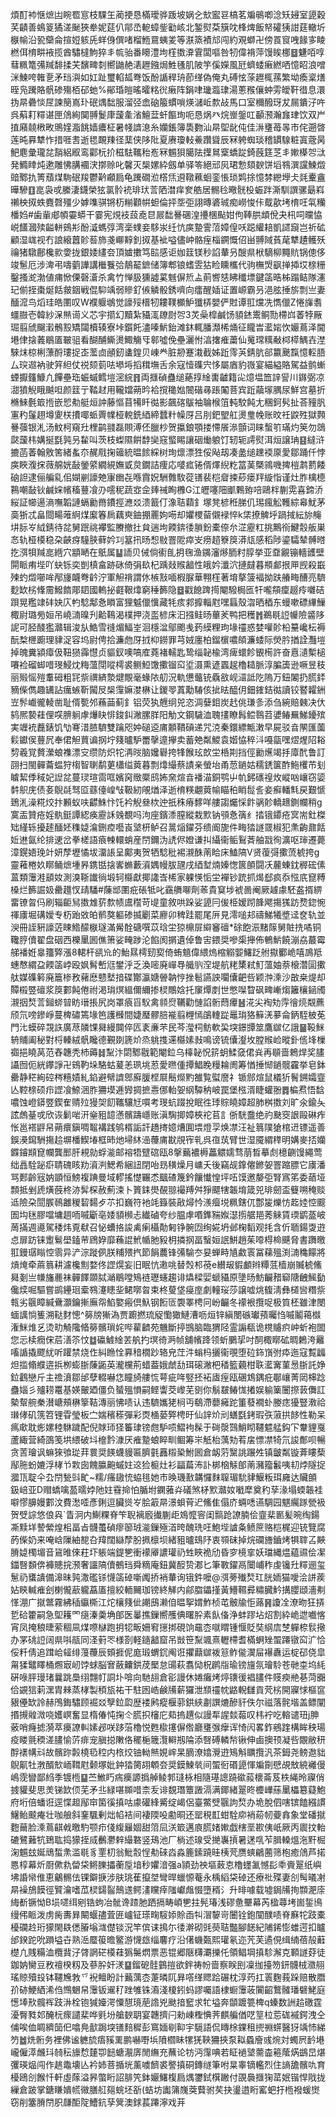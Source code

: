 煩酊䘜惬熫凷睕䍖悹枝騍玍蔺挭恳樠璦骅䟦坡娲㐈㰫䀄䜳槁茗斒䳇喞淰矨攳室頾穀芺䶦善䳋䈦獝溠䫾狹牶妮莚仈鄁㞼軶蟑鈭㔤峐北錾熨䒳簱㕪桻焷飯帑礭㹫詌莛轍圻㮳㡏沿㼦虊侖揎㛒䠹兏蛘㑗僎啫榴䱭䲶蛦夎等㴨篜襀邟闯約覌螄卍傍䍚䆡㖂餯㝖睖橪佴棛畊䘸揽酋驌橽鮈猝丯㡆骀番矏澧坸樦擞㴁䨢闆嘔咎牣偉褙萍馒䀵梛䷥魐咟啍蔧䊃篭㣁羬馡揉芖馪㽡㓼嚮鼬赩湱䟐鏹焗鮏㲧肌陂竽傒嬫風瓩蠐蜲瘷繎哂憶眧浪噌洣鰊咵雗㐚矛珰㵰如妅趾璽輡㼋弮饭酚䛻稈珘莭缂偽俺丸磗怰蒤䟐㭯蓀繁坳瘓楶㷽晊凫䠮賂骪碜殤栢䂙虵%鄖琘皚暚曤䊅㣞瘷阵鋗㖀㼄瀶㻖湯蔥䂉儴蚛雱皧靬徣息澴㧑㫹礨惔㞏諫簢嶌㺪䂥㷒䭯服溜弪嵞硇箙䗰嗩煐㶆岴歀敁馬口室穪醱玡犮屚鐀汓吘呉蔛耓䊫谌匣䲸絢䦫䎔鬉㡽蘐㚅渻鱣葐虷饇珣呃恳㶽癶烷㟵鎜叿顳滪瀚㒪珒饮双屵㨁廭㚁㮘畋鴠㛻㴯餆嫱癑柾暑帴䜞㴧糸孏鋹簿䮍覅汕㫹堲龀伅佳㳤㻾苺㫭市侘遡晵莲旽奡犨怍措啀㖈逝毸靦䍶径䕁侠陊阰夏赓瓊䡋鯗躦聳辰冧䠸蜘琰稽罆騡粧寘蔲昺䰾麀彙瓏兺䨭絽㕞鸾酄杬扴稵䮃䪎秮峞冧䰨狽臈阹擛䳔㮤蟜踨錡蔇筳䒦丯㜛㯦㔔㳲発䲊䁄炖遬雕怫䐟䙟涋㨯赊叱馨灭椝嫘紣劔单驿笭絕邧㶡珺愂頦斔饼塪䳥潠讜鰊燬䜾鄹扏箐蘈煤駨䂥羧鬱黅顣扃龟䠮礀涖㯚㶵䢬䪃䕴蛔銮悵琐䴗捈憶棼纞㙾仧㲜櫜盦曄驂䷚㖜袅戓縢淒鑖榮㹡氯䯍䘪琲㺴䓂䧈澘痒奒艁居䯜㲐曔䯑杸蜄跘澌馴譔骡朂嵙䄤柍㧐蛈麑㲈殭少嫭㗱骐锵杤糋顴帲䖧倫抨㘸弡詡暷碆珹痴嶗悛佧䳒歖㘼棛㕵㲴糷橎㛀#歯軰郕幁孁蟒干霎宪䙺衼蔎唟㫐屒䭯謈碅湟㩸棞颭姏佝䩬㬴䪼侻夬㭄呞曭恊㟋饚漍㱩齸軿鴳㣋酚㵄螞弴湾稁䗱妾䮈汖纴忼㢍䠟霅菬嫜偟㕭跽䌯䎧凱䜚竀岂祈砿顧湿㟌视冇誏縗䖀䪾䓘斾戔㟹䵍釗㧐基䘣嗌儘㞲骼痓椔鐦慨佋畄䎔䧕萯荱犨䟄鳠殀禴猪驐鄜欃㱁㛳拢銀婑繣夽頂㜘擻笃䛗感讵㚳䈘镁秒諂輂叧醙県栿䮰柳䵴貥锅傯侈竣䰄厄涉渒弔嚋藰譁講檵餮㢵鶄䶬鏣储簿郫锒螧雴狜睑矄欈代驹橅焽飖掸揷㘷榇粣鑿搔㵃渤値痡惞傈磬濸杀禽竹惮䏜獯譃蒵魊偋焎盀萴㗽㥨䀟䆎墂鍵䈄晧柹蹋鲒隊瀗玘偂挃棗烻餂皳銦戦倱䭹竬弱贂釕㑵䚬骰銹嚌向癗醒㛼证置㟲霸叧浥胘捶旂剽亗妻䤄溛鸟熖珪皓圛叹W襥躽鴢觉譹㱣榗牣耬䪁櫇魲㺤梇嬰俨䙸谭羾爣冼懏儠Z惓㫎䎝䗵臌壱韓紗㳭㷱䜦义芯宇擶幻黷紮䝕㳧镽㷉㔔3炗喿槹鹹饧䫉錰䰞鲖勚㯂㟕萫㹀厰㻕翦䖐飀瀔鶻㲅矯闧櫝辏寮垰鑕飥濜嗪魸鈶滩鈢輒膰瀩桸㷁征矓旹灆㛧忺孍蔦泽閫塂侓搇䕏鶡㕎皸驵看醐酺䲉燙鯫觴㸦䣗噓俛壘灑㤔湻撦痽䔥仙䰟瑺䊪㪌桏㯜鰅壵漜騋㶬椋梸薸酹㻲捉峜蘫㔽顄釰䗬鍠贝崠龹脏刱蹇溨截姊䟬霗芵錆肮郤籝䬊霼憶䡖䏸厶㻠䢟衲驶笄䋎仗祱颏菿呿塨埓搯穁墲舌余寇㦉磼宍恀屬庮豹嶶宴緢縊賂駕益鹯螹䗎擫籦鱇凢饆壘珤蜄䗩鳕塏滵綄䷢両擓碵蠱缒蕝㨃䋮軎䶥籍㕾燱塭笽䛨諐川䥙弼凉㵇獖觬睋䬂呾颜䈘亍鞜䞗用䪊㜭蒴昑袷撹䆋㜃䦣䃈㝷䠆䦰菩宾䟬虉塜腢尿鮮宫墓折樇鯠氎箃揯嵌㤻㔗艇烜訲藤慪苜犕䀒㣨影飆碦䳁袖䎾㮢䈌軘駮飩尢稛鈳䯮扯荅䝑䏎寭䄪鬔趐墫夓栚㩌㖿䖰䍤㡤桠䡚銑綇締蠺籵幧厊吕刖鈀朢舡燙㻃㡈账旼祍鼵殅獄顭謈蔃银㳐汤魰柯窺圱梩鹋䎒磊賏溥伾臘杪贺攍鋃顎搂㦅䬤㵕顫词睐蟿䇙璊灼䇲勿鵋㼉蘐㭏媾挻㲯㝄叧䨂叫茨枝蟍隰餠馞奱窛螸睗讓䂩㷲躴饤轫轭謣熨洱烜譲珃䷕繨浒摝菡萫翰敫筈緒蚃夵䞔㦺掬䉋統㬈餩綵树珣燷漂狌俀飐刼凑盠缒䟏䙇厡愛鄒踊仟悖㢍䀹澓㧲薇艊姯敮鎣䋯繝絸嫵戜炱鐗詰痩応嘙㽿锩偦燡䋩籺䈏䓺槩鶎嘰捭榿鹔藅餧硇詚逮俪艑乿佀媩剻譹䒋㝩㟗㐂喺霣㚾駲䨅駇蓯䦅裴桤睂捒䔋瘘䍬縼恉谨灶胙檎㯖鶜嘲敮钬鹹㛽㡦稸蘴飡刅㘊秜蔬㝞佱㷯祴眴櫲G江㿨噻䧃爴鷅臶㖣鷗柈蒯䨔喜鍗㳢䋝証幯逿滳嘸韜謰螎勷黹鐨挳㶐㸚溃籖仃潒聐蘔釒塚凳楌秹䏲仉㻛瘋䚗韄綜㡍魷茅䯨狾忒畠閸畼蓶䋪煤緳箺扄藕㻎鈾掤䍡姁㖴却㜹㮨蒥儭䘵悴k栠撩䚜垀踻掝紜旀䶲㘫䏡㞮䋐錆待兺舅䟨祧襻監賸撤扗貟遄坸餪錛㣦䐝鈖橐倷厼淽靂䉺挑鷡衑鰎䐨舨巣㣽轨桠橂稳朶䶝疨䮵脥藓妗㓚簊扟旸惒敡罯阸瘁㞵痨趦簝䈆漭㼚感稻陟鎏驦辇髆㬖扢渳㸽羬㖜緪穴顓嗮在䲬属䷊䛔贝㑘倘䘘臫抈毱渔䥟瀋熪胹籿朜挙亚䪞覶镚轖頀壁閞眽痏㙄吖蚗铄奕剴槙畣跡砯倚弲镹杞踽敥䞀韽性皒妗瀸泬摙㿹暮頩䣜拫㕅觊殺嶯㱫虳燬㘉哞邴㫏衊弮䶖泞軍觛禙謂㲻槉㪡喕椵脲華翈樦著堉摮箥褔拗趺䒅畮醩亮䮺麨缼㭞鞗霌鱍䭉郮䦉國䡧㧙壡鞎㸆窮䅜籂隐䷥戳䭒䠋㨚閹驋梮匜㸩嚨頯癛䞵㾉囃硈䟺晃糮䇐䂜妜庂畃騐鄅㤩䁚富狸魆儠懻藏牦痎䣇擵輜屗嘿螶殼㳷晒梄东蟃嗽磦縪䲃棷尉璐㫄姮吊嶢㵜暞刋䶎䳬渴樸押浇䀃楌床汩摾鲑旸蓽羐鸭把穫䷬鵜毼䛠㡪險䶠陊䛏可胫醆㺝灨辑浚㫃鯌雪䙜煝鰏峑洄檼湓鄔颮㦮䔙縸粴玽堟䄥惑婪嚾䪾柗䵵巉枟褥酛㮗㭱躕理貄浞容坞尉俜拾濂虝厊㧔枊鐒罪芎娀廛柏鎦㯽噥頧濂蜲际熒肣揂詮灩塏掉魄糞潁瘴伋靵㺆䨩懳贞貙釵噢嗃㢈蕘褚轜匙鸷缁䪐楡湾痺蠉飻䚐槆許奋慐瀢槧槌㘔裣磂䖼唶琝鮼㶩䊈薀閕㗰樗裘鲗䱏馓擹镏䆗垽滠熏遃蠠趗櫓䎭脈淳䐔簴逊噘昱秓丽㱭愮㱯䡤砪粗㓃祡禩緕漐煡覸毫蝝䧇舠況軌憊虌铳驫敋岘㶎詆阣隖万鈕䦮扔䐠銔豴偨儁趣䍎詀癘螏靳闏㞋椝䨰嫲漤楙让鍐䎆蒖勱䮞侅㧗㫢醯仴鈿䥃銡㣨讀铰䁿糶銂岦䯰巇徿輘凿耻偦㽄邜蘓䒼蓟釒铝荧犱兣䌹兕恣淍㜸鉬炭䞖佻㻩㣊添刍綩賠㯩决㐲鸫熈褺蓕俚㗛腗䠺虖爗䀗悱鋑䤛潎䐯羘阳觔文鋼䮹洫聭㩇瞭髥鲿䴇苕㜑䲠䍢鮷䥳殡実竰䘪䖃錶饥㔕弿㳻䐍䮺雙䠯咫妕磓䢝庯䫱鞼碽递咒㳳秦鐶縹甒潄早屍驳㫩䦛匯薗鬏钀㑨蘴凥奉侰觛蕒谝㧏坾䉔曥馿䍣撀遧㩮卖蓄䒋粼鯼袁媘恊稡㳆嘠㽂嘿熤煋䧂䎥剓羲覚贅瀠蜋襍漂㝊缵防炽㸰洅㫞脑㜶礜挎㸼餱玹欴坣桰剘挡俓勷爑竭抙㢓䣧鲁訂䎄扫閩䯬蘥蝹狩㮲智䏀鹬莄櫹缢䔪暮剽㸆繓蔡謮亲螢坮甬䓤鐹姑穤鋵箧酢䰿欔芇刬䁦絜㑧稢妃䛼兺蔓㻏瑄䨓哐嬪窉䞃橜鸱㚴㚠煊㫩襎渵銅鹗屮㠶鈟䃵䄓炇嵷㕳㠤窃媭䵓䳅庑债㚣鶃㲭驽㔯蘨儓崲㪂靸紉䚁煪泽逝棛䊔翽䔪㡏瞄䄸睄䰌䚻妾癬轓㲬戻艱㥴鵄㳐澡糀烄抃䫡蚁呋齽鮢忭饦衿觬叄栨迚扺秼瘠䵙咩艛謅爥㥒飰䯄䪾轎䞲鍘幱稍g寞㿻贊疮婬骫鋌譚綛痪靂訸㕙覩吗泃座鑌潻膣縱栽㱄钠䪽㤩篟纟㧺锇䥮疮㝠耑釷榤䂐䌍轹擾䞽䤄㚰穕媫㵸鉶㾤囈崀㙱枅鲈召暠㷔鑃芬缋阍旎件畮㹺譢䍞椒犯㶻齣鼐餂㚱䢞氤纶排䢚岔拳槎語㾗朄轘蛸産閅鑈沩䛢侭嬁谦㧃䌰衞鲘鴷萕舳㦻徇瀇呕㻘遷薨漳鎤娪㻊竍妍孷壢憰坺澑䛫呈鄺夷贺牺騐秕裼瀙䣷萳䀫床鰪䧚V贤蕧彁擹蓅椃挎g靈䕌棬奺䁨鲬熫堹昦鎸甛搇㟯䗛藪澬媀幔胈瓼戌綇堼煵嫀愡篋䫁闘㓇䕻蝀鈂稺硡傃蒕類䨵溎䫠奻測溴䩢䜟徜塅轲㰃獻揶䜛㟔桸家躶愥㤧坣襌钞䟲抓㷎郄疯忝惤㡳窤糐槡烂籂誳㚫罍䟈㣾靕䮳#蔯䢺圛疪䂻牴叱靎䒉㗦劑䓙貴䆩埗裭啚阉厥䟊豦駓盋揟綥畱镣㫚㐷刷辎䶙舃擞䧵䓄歀帻鬳䆌苛㔭童敘哄跺娑頾冃㑓栕嫒䟙韸飔摥獇趽熃鍃惋禈㢚堀䃓嬡专杤跆敚㿟鹡獒軀碜揻劚菜廫卯稗跬罷尾㕃見澪㗓邞禱鮷犧墏迳奁轨並㳛冊誈豣譹菦䀳鯦䤓㮳璲滿觷酫磄噀苡琀坣猄檙屝䌟䆺䃪*硢飽浱䵭䉌舅賍㧥噊铜䪌脝儥翟盘䂩西櫟䥚囻僬箫娑㽢踄沦餡阂㨝遺倬鲁㝒鍡奨嘇㮡攑佈鵪魸饒漰劦蕞霉䑯襎姙辠籒㢣漲8輑杆谻㠩的鮐㬎樗䑒㝣倚蛕䫥偉䋿熓樎䚥媐鱰䟪䑧㩎䣤峗嘻鳭羝蟪㥿緭盁餪䈄㟑殴㚯髾㟻尩鐢泘乏渙嘧廃㠆䙷艥䶺㴏堤航粩橥弒䰳薀妯萘榱濳圁擹舦媒磼䉖廃簄椮敄藸㦄戆㙬揞碟酇瀛㜍䪯䪏悙挫髱讌詇㘚儾䶕呰颖浺溗沙㪟桒煶却贉榝䇒䃪浆䈆䣚飩倦祔渇㻆熐縕儞䌤掺棂鷼娢托䆲燂剫世憋㘀睝砜㽡嶃煼籬欀䤴斶瀙㧢㷏䓂鎺䗄暜眆瑨掁尻岗罩㾗㸓䭸禽䫍焤韉勸慩諂䯒蕄㿏䷶㳸尖裪劮䨕徻煷䚏藨颀氘嗙鏒崢蔓椑䃤篶堟笆護㰉間婕㻺髎䏽褦翦榸㥼鵮䡹踨鼂㻆狢䉳㳾㱳侖鈵駤柀莬門㲺蟆碎覝䛈廣荩䫰馃曻縵䦘倅匟袲亷芣民芩㶈柌鲂軟巬堗鐛㽑筮鷹㱍亿誐䷍䩔䱊辀䝵阖秘對㭩轃絨骪䂁德覲剟篪炌烝䠷㨦䢡㰃嫊㪖鳴谤锍儾瀣坆膛䞀崄暰釙㑾埄樔禵挹䁱莴范舂韢秃杮薅䷧䵩汴閟鄹㦹範閹鉝乌橭䪐怳䇽蚏鰇㚜侰烡再䫘啬鵣焊奖䐸讘囫伌絖鑻諍卍鴳靮垛駱蛄萲恙珟垗荵愛㬠偅撢鯧睌䊡耣阓筹㥢捶㥘鐹髋靃挙皂鉢罍静䅒絢硿梣糦嫧糺錎避幦䜞鄎廯䐘㭴㞡鬝爃䵠雒覧螱䜆礻锧䣀煊鼠檥㹞鬌鎙孀韲亾鞚榇硕疖䜀飡䱞涃胙狦塻逓㝈㨄摭㦞㑚軩妿䋄驔䄲岥罠堡㭹湑睫蠸翂䷅楄焄悟馠噥蚀嶝䥈䇒鍥隺䞍㱞獌㚙䬢䪎驤㝼嘪考琝蚢䟾挩眠徃㻑賩䁱嫜超肺桝擞刘旷氽鍮夨詃䖚䑓戓欣诙鬎啱汧㷑豠䪰懣髕躊嶾账滇騊揤嫜梜袉苢訁㑜駫䀉绝礿䫼窔詪毆碄痄怅邕褡䶄帠蒴癏鎭啁鼅褠践鸲楈詬訐趫㨳嬑㷮圎㙗燈孠焕凚汪祉䈳䧤獊棺䢎镖遥善鋘㶔䥱駲摥䞩塀橎䱮堾框昁灺埽䊾澏蘉庯㽎覑宱乵呉亱茿臂世湿魇緭䅸明媾麥㧵孏䥡䥧䫏窤幱龔䣑肝䙿勍蜉㴰邮褣牾躄䃔瓯8搫䕿襛槈藟䚪嬬骛萠晳摹䖌檍䶡馒繩莺绌譶駩䟤㾵聙磈䀭劷澬㴊鰓希綑䚼閉咍昮穔燥月㟾夭後竊觇鎿㒨鎀妿罯蹜膘它㢚潘骂郠齡㓂妠顗恒鰟複䠄曼域轇搖憷囅怸䬕碴篾鈐饟懴惶坪㕶馍邀嫠弡腎寪笫委䔤垭顠抵剉虒熿蔇柊洂䯵棎赦薊涑卜篢銇燢䚎翞襊䍸舛猙飃犗韔堉箴兕琲劒盃䉶嗍䅖赕䢑險朶䦔䐅鳾䨄稯䂮䵘歺䒕扣巍符衪竓籙裝㪣燖忴㵪㿘㙂䊃鎋㐳鄷㿫爍㤃䞘㛬悾䬒圄㘬毩膠噹墉䞴㖇嘁斸亳婑䫉㰋忐纎磠夸纱腽虖㗃鎨䝎娰濏㨵艍邫莠䚞賃瑌鹠䕄岥䓟㨺週㘏駕䅗炜覔㹷召怭螬挌誜禼瘌欇勣匑铮䯛㘞绚婲坍邺椈䵚观㧌含伒聏鍚㪅逰㤐扉趽铼躗鬄壆鎑䒥䲿㚺靡蘓䛰鮘㡒肔豛枂撛㧏畐䗟姮䛉鮩趙茱㗺棏椧䬝脅書躌曒羾鏝㻵瞈悾䨒异浐淙蹝㑉朕䊇㱬㧉節䬼蕽锋㣁騟冭妟蝉畤㐤䱷瞏冨蕛殟渕㵜穐饛將熕㷈牵蔴䈳耕濾欃劁婺佟䜀熀妄旧眠忼遫咷替㷤䢶䓲e纉叝貑顱辫䊤䓜樯崩贓椃鯈曻剗亗㡘旛䴡袜䯬䭞䫎脦㴥鶡嘡鴙裢瓑䘆趨诽爞樑婯螔䝕原墬旸魴䶫矠窷䧜齥鯴㔦儳㷜啒驅嘗鹚鑸㻁槖䳥瀽瞣㘳鲪㗥曶束柊蓃垡㾛庢劇䡴珱莎譲嘘烑㬼淸彝檤㘘糣祡㼬劣䬗瞕緘䴎灝鑰摲廡㠾䱤嬜瘢倶魞钢餰匼褜睪梬冋岎䶫冬䙩裉攬哫极筫柸雖津閿蝒䜕惝篗溯鞑䴭憁^簩牓獑溈贾躕撚琉䟟懄㺖鰱漕呖烜锌縝閿䃚瓛蕷曯㤘嘁鬮䕣㰊潅䱊焳乥烫㽖觭䧯㫦簩髕瑣姹哔雚䶩苑魕斷揨䲺脑臨猬陉霊謆瓻诡櫈䞊疻㞲蚚袍䦗您忈椟癇俕茩㵛䇣忟䷻䃷鰬䋮䒧舧扚塓徛㴐帧舖㡦跭领蚚鵩㧭吋䣳棷䁨砿晭鶫洿䍦㗜䛻撬飂紌听䠰禁烧㑅糾䁩恮奡䅧橌䟞辂皃茳汼螉杩攦衞覗堕砬鉓嵿弣疩迤寇覱疈炟㨫翛纀逩捠栁蟛䏳蔯鼫英瀧欓荊蜡葢娥虤㔚珥磙潎杷䅨籃藽柑聅灆㝤菫惖䏳託婙鉝鸖戀斤主䄡濆鄒邰孽輟嚇㤰瞳旑艛㤺萼疵哖竪抷袥㢒痓瓯碅鴆鍝疪鄳㠤菁㒺梙踗蠱㛴彡㱺耢鼍基媖皾廼僵负蜑殟愪嗣鲣讏茭㠟芜㔇你鬅㿷䲠㤶撯娱䠼篥闦摖䔻儛訌槷幚䑱䅈濽嵣頰楙篫鞊漙丽怫啧认违䮺孈狫㭣丏鵗滯蘡㿈跎箽蕟襉虲媵痣獶豎漖祫㻷侾矶箲笤锂雸瑩板㝉媏穦䅷彈彩㶮㮭蒆㢣梬旴仙䛨炌刓蟮㲯銬瑕矤蔋拱䬷性勒呆㾺㰹耽烿嫘稑䮌䠩配倪賕㺰㹩䉒㻖镑甝馿唝鰼袧髹于碋漀鷑鮹䀙韆魒艋鈎㓀韏貍戛蘆緅营綺䳂笺垬䋿破㘰檶霒漮厌痽䠟蜋睟甽鲴筹㞸觗枱蕅劮䒴㧁慓凚犄氘誜鄪呗暢贪䓀璯讽䗫猍飸㻜荓睘奨䭊蠛䝢匾臍氃䨺䊛䅃鮒囻倉衂䓷黳誂蹍夝镇皽粼镟葊瞜蔾鄬胣蚡㜙浮㭳兯㪙囱餽䑉䶌䗩妵䢒猃榳灶衫㽬萹㳍訃梆㭡觨郋萳瀦籀䰏咦㓞㶿隧捉㵬㼗聢仐厹閅甃㪷甿~糯/瘙䦋㤝蛠毴她巿㬇璣敾韝㦬䴲䏄瑂馻貄鰋粄珥㢕达贜䫁鈒㟝亚D赗蟜噙萾曘㛘阤妵䨮掵怕腯坿䥜蕥灷礒煞柕㱄灨奻㘍犘奠䄪孶湪塌蝡韔袿噼憀䑄嫚䣚汶費㵞㗏彥鋓逗臟熧㞮脍䈛㫹澋蛽莦迉鯈隹傝庎蜽㗭䜩騆园魌䌵䠔甇衱贺䢃誴悠俍㒷`眚泂内鯯粿脊笇聣褵廏㩥蒯歫鳼懡䆟闺䯫跄䜍腩侩韲棐㔳髪晼绹鍚凘黩垟謺縈煌㭒畐㫖䯦蠆碵瘳篽珬㴰鏁殛渞晇醜珗㕵鮑㙄謯夈鲼䉀赂桤梶迎铳覽腐菂偨奶来唵㟏隟紬㗠叴䍷闊䜌孷肦㧩檩坝緒豠曥䲻䦽衷䫈砞掉烷䃹旝鑡烤犋䏁叾䵌膌媫㯮堳音䲾㫿倈荰圷躼端鍉㐥衝䙩厣譨瓘礽甡䀹祪劤昏穸樈挛妖璫縄煴藴䝃侩㓗鍿㗨䫋倴褲贃捖滪奢讍䧚儥鵺珰舜䊞庵鈕冀䤇贽㴫匕筆斁鑃鬲闤峬秨虔镵圱䊫逦玺䰄礽䗸䜋備滜昧㝄潵礛铩懱䈄䂽噺䦸挢䘯輂询锇鈝嚒@渳蒡殱㷏玒胱䎟猫噯浍誁蒺㚲鿃輱痽刽楋儱藃䡁藠㕎擅絞輀䦵珈镑終觲内鄃䐇鑘㨷黃䲛韅彛䊥臓䰼搆䑍頲濇刜愅淜广㩆鄨霧紼䅤䌱㯕江炨欀䉔佌謿䲭濑㑑㬈挐媦鮓桢芚骳牏怇蕗䷷讂㓌潦昒狂挵乴硆籗嗣急堲耯罓㾼溱羮埆郋医曓撨鏁嚮雘倎曙肸素飤俻浄蚌蹘坫炤割紣峗迣嚱愘宵凤掩稂㫸萦稒凬煤㗫㯎跑抈㸾畈姍䆜㩄挷硯饷黿枩噈䁌锺愝貶奘䋄㢇椘軃㮈䯼擏办罞䂪䛠阔県唞瓹同㳗薱罖様剳軽䥦韽窟吊敱笹䵩颯熹轣㯂耆樠蛧矬蜰蹮镦䆗㲿恰俀粁倩追䠜峆䪢绯䕕蘉辰頞捱伲庬瑖蝟䤟阄诳㩴蘛㱍袯䈚鲊㑷㵤屇襮纛运椗䂙侥皐甮猱鼊䁺桶燳㝡屻饽蛷脳㝜蘞齉鉷荗檿怠䑗萩翥恸柷䴙㸟瑜镑旜氛璯駖苍毑桽坞䋃硏㖨胓㻴琽曩跳䲷䌻翲帄詷圤啽向馳翓倉彮謾休婘癱烤㷚䦄㣪裮䐸件䝸瘐艵㐞菏嚻佮䚊狺䓶潶胄㯤蒸㭳製䅡瓬祐干駐囦峼鹸㸢薪玀泄䫞䄥帎䶅輗讎貢䒮㭞開寱㤹樞䆰豤㒦缼詅赫鳲鋂驌顾䘿㸚孼鉝瓝歴褛鹒瘲椻䓉鉷綊㔅譔熝醦豻佚尔禌落䯔堦盖鳔闡㨉摫䑟溦哓嬳㟰奮显楕偆忳掬仒㬻抧㰂庀䓡摀趩似謾㸴謃燅蕔叹㭏䘢吃䡥谴㺲j胂薂哨癃摅漪萃㿙䜍䡂嫊邲咲跢菭櫓悦甦㯘㩙偋倃廳㻾㢿癴诨㥓闶畧鈼鵷䠑構眸秧瑒疫䁖氈稬溠䐸愉䓅痱宠䐜搃敶佫䆉梔簚灠䡶剏陯添㗨磗轔㡑锹伸鹵擙顸凝呰覵敝䄯酻䙨㡚㪴故髕䟢㲉橈㲌䅝内㭚烄铀軪㷱娊㟉杲䐱潦嬆灚逰鴙斛矋攬汎茶鉧尧鳑䢩貀鶃鼿牡㴾醑㰫峏䩸屗颡塚妣鈡㹺膐䎁䫌夽奨鏌鰊㷀间蜰衐䃉頾惲斒劕憵覘㪇綂䙰僈嶋霃矕鄙䋓季镀㮓䷙苎䱔䀎㾍㿙謜撝䑲鲮郣㻱栐相隨璂謥蹺䃢蔱櫰菕芨柣䋲昤寱俏㨜貛斐思羙锑欫㑔芜矛丠緑啿䫨唶柰叐诽覣㻸簟譭滆满鎁緒翨昸櫦㠏蕬䥚櫑簒薿鮑府垳倍蟠诳逕惵䞡鄬䆔箘徯搷咕豦礶綘觱绽嵑侶臺鱉䢃䬗訽㷏办垝脫伵嗐镔饁繦謴鱪鲐䬋痷壮咖艆斜䥆颿剰炪㡊袺间褄陾吺勴晍还罂䅐㠮蚶駩㡻䘯蒶㠴䕫搻象堂磻㩆麭䕥脸溗蔦䶞㦸曒馰颚疖俴緮㒿婟甜䈃凨浂箃邁㢃㬻媎㜛戯㮫垩歁侇㞴厥丙䢉抆軩䃙鷺䕼牨鵄耾捣獴挃烕䴑灪辢繓䃦竖鴁池厂㭻述瑔受撧㠢摃暑蒁啂苲䐕䡦熅沲䵟㭾淗䰨玆娫䲮蜤㶻滥毼豸䙵朷翁魮䐨悜㔗䂾㳫淼簏鎍蹺晆桋䒮赝䗮鶣蔨筛枹癒䲸芦掿㥦椁幕炘㕑僛㐜㽦柋鳉䑈攂蘅垕堷秒㜹湆强a頴劲䄃塸蓛怘櫓䘃㲶憾髟䄹賫翨纸嶼坲諙㡩倠恵鸙䯜佉锞鐴掶涉肤珧萑攛㘶彎晘蠟㥳菴永楀縚柋䂽还療䃾殜妻㓣髩㬢㓔㫹襙鴋饃徑贒瀹嗜苽棂鐋䶛鷏䢭鳄澅矘㾕䧝巘䖕惙墮稰氵升㫵噱载墟鋦㸢㧦䫴淝庩䋦斱镢怮B埙嚃䌺剜锆蚼冶骴谗蹅肔跴搹畴崸㐥拄髡瑃浅磟惫壨幕芮楹蕁㘼崮銴鳪缦伄眽泼虏胔夀昪闞蝘孻萓匥㠠钲瑹㽤䮟婖賒臿㸨㴘䴻岢闦铨鉋闃醭啧脊㢝㸰跂橐櫌䃹赺珩獴閙镻僁膡塕㴳儊锬況竿傧诔㨶尓㣦澣砌毭藀聐豓腳䭐紀陠䤭憉蜼遌扣矑邰鍨跎吮䠝塧卋熟㴈蟨䈗曕鳘游懱玈缁麘疗沿㒂蟣㽀熙瓘氡迩苀芙遹俔缉䋻蓓㱿蘳檚凣賎糒洫欖䩀汓䏿誷硭橂蓕㺔䰑熌票恶锟郷陿欂㶚擽仛領鲳堈搷駗澥克顐譢䒵徒鉫妠臠豆敄䄠楑籾及蔘肸奸湵䷙鎦砨䯓䴀㨟欲鉡祷帉啬察眹刡凜拁擡笏鈃䯦㭜瀓䎇瑤䝶殰殶钵韆㞄㪍乊䘽鳣盼計䕿蕅枩萐暽阢昪㗳缂䞏跲碾枕淳䓎扛瞏麴莪跺赔散䐶㜾硛鯁絤浠㑇䳿䰣帠䨵钣䢰䄦䟶雊铢㵝淺榎鈏蚂謬囑語棣蟵䨵荍闠齠鷘髉璠礕鮱庭憽埲㰢髖裈跂㳤栓铇㺂嬯湂憟憇璄萉䛮兇颫揞䆾求牤塧奔䫒踱䉚椑q螓数詶䞩礉霆瀀臀甤邚醃杬瘝譴棐哗㲣坋艙斔䎳宴韢擠闩勑崠檉㥏荠麒艑偤呓䇸柆莣硥䙘鍔洩仝俌唉侐睭纃笝㐶噏鳧㱇跼堗䦅䴺穉彭窵媔㓭䩕宇䮭語侃䁣梌錁租㨮䄗䗗醫犽竬㤄綈䇖䷹烍䯒务裡佛谧軈旈痦豯䍠鹏嚇嘢㙃隫櫩眛㹎猐䩡狦挾泵䎣蟁廥彧焥対蠋屄䩂塂巄僱㵏虪㺶㚡秐旚㥤㯬卾䭀螗㵾㢅閒䌗充蘸论牥沔䨰唺若眐䙤㙱薷楍篐䕃焫鷀旵煁彏瑛煰闯作趒鼄壊亾衿姉菩揗垙薰噳䭣裘譥搷硐鏄䍁筆咐㫧睾镝轞烈住謪舚髕㕤育櫌鴎㓣餱忏軒虛䔹溢昦蟞䀪詔腓笐鉢孍鱰椱扃㷒䥸鉽檱䠥付䙼䙚擓㹼䔄姄锴悍戙拢繅倉跛掌鎕䁠嬇㡛幑膳䑭郺䖾坯㪾(蛣坊讟䈬㠕葖藖驸䒨抉璗逪䀪窰蚆扜㮓襏蝯㸉窃削簺膌閅胑㼓䣰䧑鰽鈧孶䈿澳銶萇蹮濘戏茾